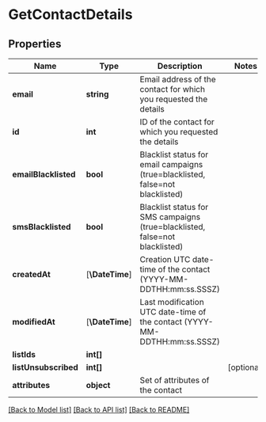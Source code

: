 # GetContactDetails

## Properties
Name | Type | Description | Notes
------------ | ------------- | ------------- | -------------
**email** | **string** | Email address of the contact for which you requested the details | 
**id** | **int** | ID of the contact for which you requested the details | 
**emailBlacklisted** | **bool** | Blacklist status for email campaigns (true=blacklisted, false=not blacklisted) | 
**smsBlacklisted** | **bool** | Blacklist status for SMS campaigns (true=blacklisted, false=not blacklisted) | 
**createdAt** | [**\DateTime**] | Creation UTC date-time of the contact (YYYY-MM-DDTHH:mm:ss.SSSZ) | 
**modifiedAt** | [**\DateTime**] | Last modification UTC date-time of the contact (YYYY-MM-DDTHH:mm:ss.SSSZ) | 
**listIds** | **int[]** |  | 
**listUnsubscribed** | **int[]** |  | [optional] 
**attributes** | **object** | Set of attributes of the contact | 

[[Back to Model list]](../../README.md#documentation-for-models) [[Back to API list]](../../README.md#documentation-for-api-endpoints) [[Back to README]](../../README.md)


